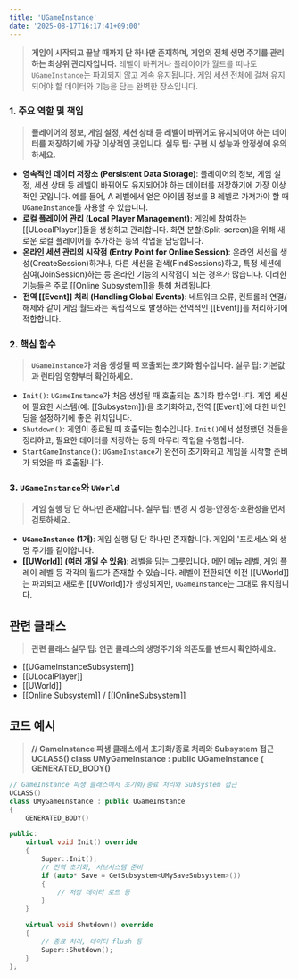 ```yaml
---
title: 'UGameInstance'
date: '2025-08-17T16:17:41+09:00'
---
```

> **게임이 시작되고 끝날 때까지 단 하나만 존재하며, 게임의 전체 생명 주기를 관리하는 최상위 관리자입니다.** 레벨이 바뀌거나 플레이어가 월드를 떠나도 `UGameInstance`는 파괴되지 않고 계속 유지됩니다. 게임 세션 전체에 걸쳐 유지되어야 할 데이터와 기능을 담는 완벽한 장소입니다.

### **1. 주요 역할 및 책임**
> **플레이어의 정보, 게임 설정, 세션 상태 등 레벨이 바뀌어도 유지되어야 하는 데이터를 저장하기에 가장 이상적인 곳입니다. 실무 팁: 구현 시 성능과 안정성에 유의하세요.**
* **영속적인 데이터 저장소 (Persistent Data Storage)**:
	플레이어의 정보, 게임 설정, 세션 상태 등 레벨이 바뀌어도 유지되어야 하는 데이터를 저장하기에 가장 이상적인 곳입니다. 예를 들어, A 레벨에서 얻은 아이템 정보를 B 레벨로 가져가야 할 때 `UGameInstance`를 사용할 수 있습니다.
* **로컬 플레이어 관리 (Local Player Management)**:
	게임에 참여하는 [[ULocalPlayer]]들을 생성하고 관리합니다. 화면 분할(Split-screen)을 위해 새로운 로컬 플레이어를 추가하는 등의 작업을 담당합니다.
* **온라인 세션 관리의 시작점 (Entry Point for Online Session)**:
	온라인 세션을 생성(CreateSession)하거나, 다른 세션을 검색(FindSessions)하고, 특정 세션에 참여(JoinSession)하는 등 온라인 기능의 시작점이 되는 경우가 많습니다. 이러한 기능들은 주로 [[Online Subsystem]]을 통해 처리됩니다.
* **전역 [[Event]] 처리 (Handling Global Events)**:
	네트워크 오류, 컨트롤러 연결/해제와 같이 게임 월드와는 독립적으로 발생하는 전역적인 [[Event]]를 처리하기에 적합합니다.

### **2. 핵심 함수**
> **`UGameInstance`가 처음 생성될 때 호출되는 초기화 함수입니다. 실무 팁: 기본값과 런타임 영향부터 확인하세요.**
* `Init()`:
	`UGameInstance`가 처음 생성될 때 호출되는 초기화 함수입니다. 게임 세션에 필요한 시스템(예: [[Subsystem]])을 초기화하고, 전역 [[Event]]에 대한 바인딩을 설정하기에 좋은 위치입니다.
* `Shutdown()`:
	게임이 종료될 때 호출되는 함수입니다. `Init()`에서 설정했던 것들을 정리하고, 필요한 데이터를 저장하는 등의 마무리 작업을 수행합니다.
* `StartGameInstance()`:
	`UGameInstance`가 완전히 초기화되고 게임을 시작할 준비가 되었을 때 호출됩니다.

### **3. `UGameInstance`와 `UWorld`**
> **게임 실행 당 단 하나만 존재합니다. 실무 팁: 변경 시 성능·안정성·호환성을 먼저 검토하세요.**
* **`UGameInstance` (1개)**:
	게임 실행 당 단 하나만 존재합니다. 게임의 '프로세스'와 생명 주기를 같이합니다.
* **[[UWorld]] (여러 개일 수 있음)**:
	레벨을 담는 그릇입니다. 메인 메뉴 레벨, 게임 플레이 레벨 등 각각의 월드가 존재할 수 있습니다. 레벨이 전환되면 이전 [[UWorld]]는 파괴되고 새로운 [[UWorld]]가 생성되지만, `UGameInstance`는 그대로 유지됩니다.

## 관련 클래스
> **관련 클래스 실무 팁: 연관 클래스의 생명주기와 의존도를 반드시 확인하세요.**
* [[UGameInstanceSubsystem]]
* [[ULocalPlayer]]
* [[UWorld]]
* [[Online Subsystem]] / [[IOnlineSubsystem]]

## 코드 예시
> **// GameInstance 파생 클래스에서 초기화/종료 처리와 Subsystem 접근 UCLASS() class UMyGameInstance : public UGameInstance { GENERATED_BODY()**
```cpp
// GameInstance 파생 클래스에서 초기화/종료 처리와 Subsystem 접근
UCLASS()
class UMyGameInstance : public UGameInstance
{
    GENERATED_BODY()

public:
    virtual void Init() override
    {
        Super::Init();
        // 전역 초기화, 서브시스템 준비
        if (auto* Save = GetSubsystem<UMySaveSubsystem>())
        {
            // 저장 데이터 로드 등
        }
    }

    virtual void Shutdown() override
    {
        // 종료 처리, 데이터 flush 등
        Super::Shutdown();
    }
};
```
